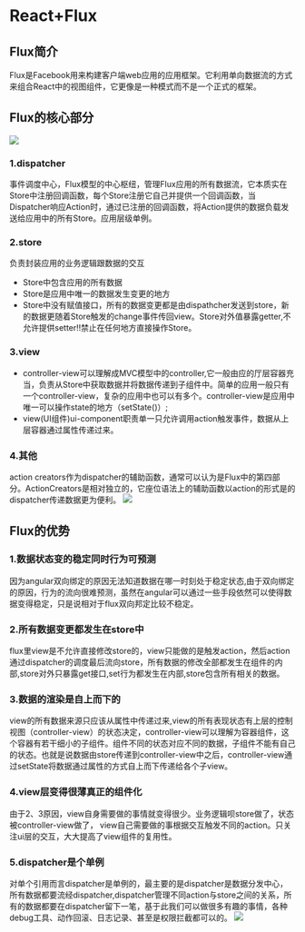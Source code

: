 # React+Flux #

## Flux简介 ##
Flux是Facebook用来构建客户端web应用的应用框架。它利用单向数据流的方式来组合React中的视图组件，它更像是一种模式而不是一个正式的框架。
## Flux的核心部分 ##
![](http://i.imgur.com/8YYOzyp.jpg)
### 1.dispatcher ###
事件调度中心，Flux模型的中心枢纽，管理Flux应用的所有数据流，它本质实在Store中注册回调函数，每个Store注册它自己并提供一个回调函数，当Dispatcher响应Action时，通过已注册的回调函数，将Action提供的数据负载发送给应用中的所有Store。应用层级单例。
### 2.store ###
负责封装应用的业务逻辑跟数据的交互<br>
- Store中包含应用的所有数据<br>
- Store是应用中唯一的数据发生变更的地方<br>
- Store中没有赋值接口，所有的数据变更都是由dispathcher发送到store，新的数据更随着Store触发的change事件传回view。Store对外值暴露getter,不允许提供setter!!禁止在任何地方直接操作Store。
### 3.view ###
- controller-view可以理解成MVC模型中的controller,它一般由应的厅层容器充当，负责从Store中获取数据并将数据传递到子组件中。简单的应用一般只有一个controller-view，复杂的应用中也可以有多个。controller-view是应用中唯一可以操作state的地方（setState()）;<br>
- view(UI组件)ui-component职责单一只允许调用action触发事件，数据从上层容器通过属性传递过来。
### 4.其他 ###
action creators作为dispatcher的辅助函数，通常可以认为是Flux中的第四部分。ActionCreators是相对独立的，它座位语法上的辅助函数以action的形式是的dispatcher传递数据更为便利。
![](http://i.imgur.com/Em1PpjA.jpg)
## Flux的优势 ##
### 1.数据状态变的稳定同时行为可预测 ###
因为angular双向绑定的原因无法知道数据在哪一时刻处于稳定状态,由于双向绑定的原因，行为的流向很难预测，虽然在angular可以通过一些手段依然可以使得数据变得稳定，只是说相对于flux双向邦定比较不稳定。
### 2.所有数据变更都发生在store中 ###
flux里view是不允许直接修改store的，view只能做的是触发action，然后action通过dispatcher的调度最后流向store，所有数据的修改全部都发生在组件的内部,store对外只暴露get接口,set行为都发生在内部,store包含所有相关的数据。
### 3.数据的渲染是自上而下的 ###
view的所有数据来源只应该从属性中传递过来,view的所有表现状态有上层的控制视图（controller-view）的状态决定，controller-view可以理解为容器组件，这个容器有若干细小的子组件。组件不同的状态对应不同的数据，子组件不能有自己的状态。也就是说数据由store传递到controller-view中之后，controller-view通过setState将数据通过属性的方式自上而下传递给各个子view。
### 4.view层变得很薄真正的组件化 ###
由于2、3原因，view自身需要做的事情就变得很少。业务逻辑呗store做了，状态被controller-view做了，
view自己需要做的事根据交互触发不同的action。只关注ui层的交互，大大提高了view组件的复用性。
### 5.dispatcher是个单例 ###
对单个引用而言dispatcher是单例的，最主要的是dispatcher是数据分发中心，所有数据都要流经dispatcher,dispatcher管理不同action与store之间的关系，所有的数据都要在dispatcher留下一笔，基于此我们可以做很多有趣的事情，各种debug工具、动作回滚、日志记录、甚至是权限拦截都可以的。
![](http://i.imgur.com/6WPJS3E.jpg)

